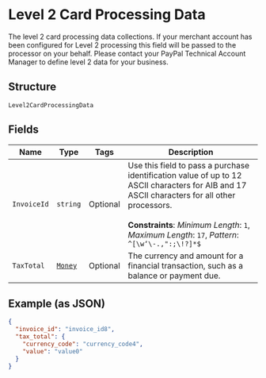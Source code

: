 
# Level 2 Card Processing Data

The level 2 card processing data collections. If your merchant account has been configured for Level 2 processing this field will be passed to the processor on your behalf. Please contact your PayPal Technical Account Manager to define level 2 data for your business.

## Structure

`Level2CardProcessingData`

## Fields

| Name | Type | Tags | Description |
|  --- | --- | --- | --- |
| `InvoiceId` | `string` | Optional | Use this field to pass a purchase identification value of up to 12 ASCII characters for AIB and 17 ASCII characters for all other processors.<br><br>**Constraints**: *Minimum Length*: `1`, *Maximum Length*: `17`, *Pattern*: `^[\w‘\-.,":;\!?]*$` |
| `TaxTotal` | [`Money`](../../doc/models/money.md) | Optional | The currency and amount for a financial transaction, such as a balance or payment due. |

## Example (as JSON)

```json
{
  "invoice_id": "invoice_id8",
  "tax_total": {
    "currency_code": "currency_code4",
    "value": "value0"
  }
}
```

